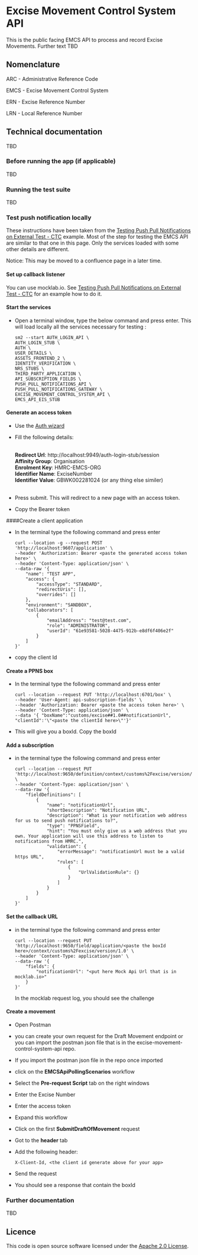 
# Excise Movement Control System API

This is the public facing EMCS API to process and record Excise Movements. Further text TBD

## Nomenclature

ARC - Administrative Reference Code

EMCS - Excise Movement Control System

ERN - Excise Reference Number

LRN - Local Reference Number

## Technical documentation

TBD

### Before running the app (if applicable)

TBD

### Running the test suite

TBD


### Test push notification locally

These instructions have been taken from the [Testing Push Pull Notifications on External Test - CTC](https://confluence.tools.tax.service.gov.uk/pages/viewpage.action?spaceKey=~tim.squires&title=Testing+Push+Pull+Notifications+on+External+Test+-+CTC) example. 
Most of the step for testing the EMCS API are similar to that one in this page. 
Only the services loaded with some other details are different.

Notice: This may be moved to a confluence page in a later time.

#### Set up callback listener

You can use mocklab.io. See [Testing Push Pull Notifications on External Test - CTC](https://confluence.tools.tax.service.gov.uk/pages/viewpage.action?spaceKey=~tim.squires&title=Testing+Push+Pull+Notifications+on+External+Test+-+CTC) for an example how to do it. 

#### Start the services
* Open a terminal window, type the below command and press enter. This will load locally all the services necessary for testing :

    ```
    sm2 --start AUTH_LOGIN_API \
    AUTH_LOGIN_STUB \
    AUTH \
    USER_DETAILS \
    ASSETS_FRONTEND_2 \
    IDENTITY_VERIFICATION \
    NRS_STUBS \
    THIRD_PARTY_APPLICATION \
    API_SUBSCRIPTION_FIELDS \
    PUSH_PULL_NOTIFICATIONS_API \
    PUSH_PULL_NOTIFICATIONS_GATEWAY \
    EXCISE_MOVEMENT_CONTROL_SYSTEM_API \
    EMCS_API_EIS_STUB
    ```

#### Generate an access token
* Use the [Auth wizard](https://www.development.tax.service.gov.uk/auth-login-stub/gg-sign-in)
* Fill the following details: 
<br><br>

  **Redirect Url**: http://localhost:9949/auth-login-stub/session <br>
  **Affinity Group**: Organisation <br>
  **Enrolment Key**: HMRC-EMCS-ORG <br>
  **Identifier Name**: ExciseNumber <br>
  **Identifier Value**: GBWK002281024 (or any thing else similer)
<br><br>
* Press submit. This will redirect to a new page with an access token.
* Copy the Bearer token

####Create a client application

* In the terminal type the following command and press enter

    ```
    curl --location -g --request POST 'http://localhost:9607/application' \
    --header 'Authorization: Bearer <paste the generated access token here>' \
    --header 'Content-Type: application/json' \
    --data-raw '{
        "name": "TEST APP",
        "access": {
            "accessType": "STANDARD",
            "redirectUris": [],
            "overrides": []
        },
        "environment": "SANDBOX",
        "collaborators": [
            {
                "emailAddress": "test@test.com",
                "role": "ADMINISTRATOR",
                "userId": "61e93581-5028-4475-912b-e8df6f406e2f"
            }
        ]
    }'
    ```
* copy the client Id

#### Create a PPNS box

* In the terminal type the following command and press enter

    ```
    curl --location --request PUT 'http://localhost:6701/box' \
    --header 'User-Agent: api-subscription-fields' \
    --header 'Authorization: Bearer <paste the access token here>' \
    --header 'Content-Type: application/json' \
    --data '{ "boxName":"customs/excise##1.0##notificationUrl", "clientId":'\"<paste the clientId here>\"'}'
    
    ```
* This will give you a boxId. Copy the boxId

#### Add a subscription

* in the terminal type the following command and press enter

  ```
  curl --location --request PUT 'http://localhost:9650/definition/context/customs%2Fexcise/version/1.0' \
  --header 'Content-Type: application/json' \
  --data-raw '{
      "fieldDefinitions": [
          {
              "name": "notificationUrl",
              "shortDescription": "Notification URL",
              "description": "What is your notification web address for us to send push notifications to?",
              "type": "PPNSField",
              "hint": "You must only give us a web address that you own. Your application will use this address to listen to notifications from HMRC.",
              "validation": {
                  "errorMessage": "notificationUrl must be a valid https URL",
                  "rules": [
                      {
                          "UrlValidationRule": {}
                      }
                  ]
              }
          }
      ]
  }'
  ```

#### Set the callback URL

* in the terminal type the following command and press enter

    ```
    curl --location --request PUT 'http://localhost:9650/field/application/<paste the boxId here>/context/customs%2Fexcise/version/1.0' \
    --header 'Content-Type: application/json' \
    --data-raw '{
        "fields": {
            "notificationUrl": "<put here Mock Api Url that is in mocklab.io>"
        }
    }'
    ```
  In the mocklab request log, you should see the challenge
#### Create a movement

* Open Postman
* you can create your own request for the Draft Movement endpoint or you can import
the postman json file that is in the excise-movement-control-system-api repo.
* If you import the postman json file in the repo once imported
* click on the **EMCSApiPollingScenarios** workflow
* Select the **Pre-request Script** tab on the right windows
* Enter the Excise Number 
* Enter the access token
* Expand this workflow
* Click on the first **SubmitDraftOfMovement** request
* Got to the **header** tab
* Add the following header:
  ```
  X-Client-Id, <the client id generate above for your app>
  ```
  
* Send the request
* You should see a response that contain the boxId
### Further documentation

TBD

## Licence

This code is open source software licensed under the [Apache 2.0 License]("http://www.apache.org/licenses/LICENSE-2.0.html").